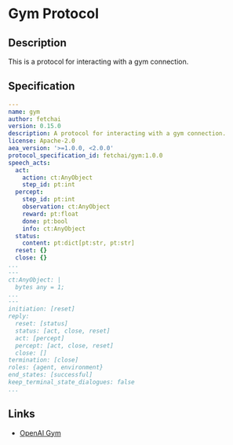 # Gym Protocol

## Description

This is a protocol for interacting with a gym connection.

## Specification

```yaml
---
name: gym
author: fetchai
version: 0.15.0
description: A protocol for interacting with a gym connection.
license: Apache-2.0
aea_version: '>=1.0.0, <2.0.0'
protocol_specification_id: fetchai/gym:1.0.0
speech_acts:
  act:
    action: ct:AnyObject
    step_id: pt:int
  percept:
    step_id: pt:int
    observation: ct:AnyObject
    reward: pt:float
    done: pt:bool
    info: ct:AnyObject
  status:
    content: pt:dict[pt:str, pt:str]
  reset: {}
  close: {}
...
---
ct:AnyObject: |
  bytes any = 1;
...
---
initiation: [reset]
reply:
  reset: [status]
  status: [act, close, reset]
  act: [percept]
  percept: [act, close, reset]
  close: []
termination: [close]
roles: {agent, environment}
end_states: [successful]
keep_terminal_state_dialogues: false
...
```

## Links

* <a href="https://gym.openai.com" target="_blank">OpenAI Gym</a>

